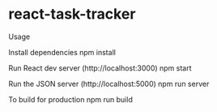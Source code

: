 # react-task-tracker
Usage

Install dependencies
npm install

Run React dev server (http://localhost:3000)
npm start

Run the JSON server (http://localhost:5000)
npm run server

To build for production
npm run build 
